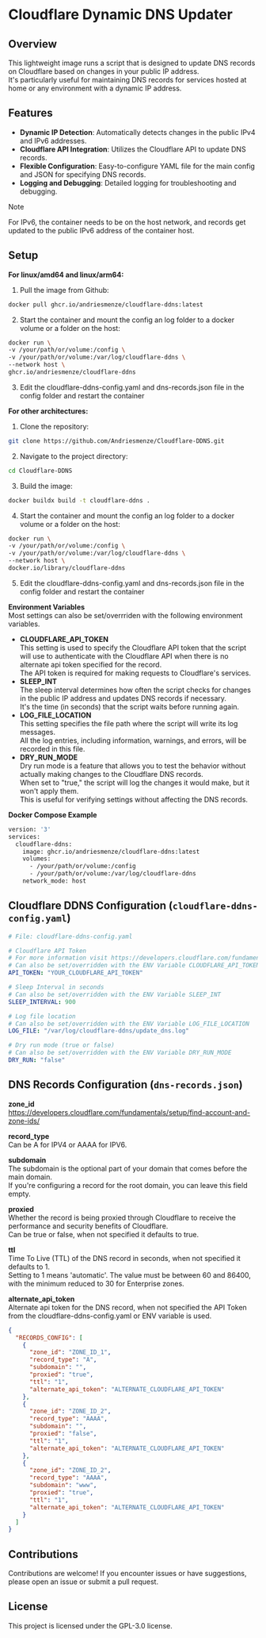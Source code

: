 # Cloudflare Dynamic DNS Updater

## Overview

This lightweight image runs a script that is designed to update DNS records on Cloudflare based on changes in your public IP address.  
It's particularly useful for maintaining DNS records for services hosted at home or any environment with a dynamic IP address.

## Features

- **Dynamic IP Detection**: Automatically detects changes in the public IPv4 and IPv6 addresses.
- **Cloudflare API Integration**: Utilizes the Cloudflare API to update DNS records.
- **Flexible Configuration**: Easy-to-configure YAML file for the main config and JSON for specifying DNS records.
- **Logging and Debugging**: Detailed logging for troubleshooting and debugging.

> [!NOTE]
> For IPv6, the container needs to be on the host network, and records get updated to the public IPv6 address of the container host.  

## Setup

**For linux/amd64 and linux/arm64:**
1. Pull the image from Github:
```bash
docker pull ghcr.io/andriesmenze/cloudflare-ddns:latest
```
2. Start the container and mount the config an log folder to a docker volume or a folder on the host:
```bash
docker run \
-v /your/path/or/volume:/config \
-v /your/path/or/volume:/var/log/cloudflare-ddns \
--network host \
ghcr.io/andriesmenze/cloudflare-ddns
```
3. Edit the cloudflare-ddns-config.yaml and dns-records.json file in the config folder and restart the container

**For other architectures:**
1. Clone the repository:
```bash
git clone https://github.com/Andriesmenze/Cloudflare-DDNS.git
```
2. Navigate to the project directory:
```bash
cd Cloudflare-DDNS
```
3. Build the image:
```bash
docker buildx build -t cloudflare-ddns .
```
4. Start the container and mount the config an log folder to a docker volume or a folder on the host:
```bash
docker run \
-v /your/path/or/volume:/config \
-v /your/path/or/volume:/var/log/cloudflare-ddns \
--network host \
docker.io/library/cloudflare-ddns
```
5. Edit the cloudflare-ddns-config.yaml and dns-records.json file in the config folder and restart the container

**Environment Variables**  
Most settings can also be set/overrriden with the following environment variables.  
- **CLOUDFLARE_API_TOKEN**  
  This setting is used to specify the Cloudflare API token that the script will use to authenticate with the Cloudflare API when there is no alternate api token specified for the record.  
  The API token is required for making requests to Cloudflare's services.  
- **SLEEP_INT**  
  The sleep interval determines how often the script checks for changes in the public IP address and updates DNS records if necessary.  
  It's the time (in seconds) that the script waits before running again.  
- **LOG_FILE_LOCATION**  
  This setting specifies the file path where the script will write its log messages.  
  All the log entries, including information, warnings, and errors, will be recorded in this file.  
- **DRY_RUN_MODE**  
  Dry run mode is a feature that allows you to test the behavior without actually making changes to the Cloudflare DNS records.  
  When set to "true," the script will log the changes it would make, but it won't apply them.  
  This is useful for verifying settings without affecting the DNS records.  

**Docker Compose Example**
```Dockerfile
version: '3'
services:
  cloudflare-ddns:
    image: ghcr.io/andriesmenze/cloudflare-ddns:latest
    volumes:
      - /your/path/or/volume:/config
      - /your/path/or/volume:/var/log/cloudflare-ddns
    network_mode: host
```

## Cloudflare DDNS Configuration (`cloudflare-ddns-config.yaml`)
```yaml
# File: cloudflare-ddns-config.yaml

# Cloudflare API Token
# For more information visit https://developers.cloudflare.com/fundamentals/api/get-started/create-token/
# Can also be set/overridden with the ENV Variable CLOUDFLARE_API_TOKEN
API_TOKEN: "YOUR_CLOUDFLARE_API_TOKEN"

# Sleep Interval in seconds
# Can also be set/overridden with the ENV Variable SLEEP_INT
SLEEP_INTERVAL: 900 

# Log file location
# Can also be set/overridden with the ENV Variable LOG_FILE_LOCATION
LOG_FILE: "/var/log/cloudflare-ddns/update_dns.log"

# Dry run mode (true or false)
# Can also be set/overridden with the ENV Variable DRY_RUN_MODE
DRY_RUN: "false"
```

## DNS Records Configuration (`dns-records.json`)

**zone_id**  
https://developers.cloudflare.com/fundamentals/setup/find-account-and-zone-ids/  

**record_type**  
Can be A for IPV4 or AAAA for IPV6.  

**subdomain**  
The subdomain is the optional part of your domain that comes before the main domain.  
If you're configuring a record for the root domain, you can leave this field empty.  

**proxied**  
Whether the record is being proxied through Cloudflare to receive the performance and security benefits of Cloudflare.  
Can be true or false, when not specified it defaults to true.  

**ttl**  
Time To Live (TTL) of the DNS record in seconds, when not specified it defaults to 1.  
Setting to 1 means 'automatic'. The value must be between 60 and 86400, with the minimum reduced to 30 for Enterprise zones.  

**alternate_api_token**  
Alternate api token for the DNS record, when not specified the API Token from the cloudflare-ddns-config.yaml or ENV variable is used.  

```json
{
  "RECORDS_CONFIG": [
    {
      "zone_id": "ZONE_ID_1",
      "record_type": "A",
      "subdomain": "",
      "proxied": "true",
      "ttl": "1",
      "alternate_api_token": "ALTERNATE_CLOUDFLARE_API_TOKEN"
    },
    {
      "zone_id": "ZONE_ID_2",
      "record_type": "AAAA",
      "subdomain": "",
      "proxied": "false",
      "ttl": "1",
      "alternate_api_token": "ALTERNATE_CLOUDFLARE_API_TOKEN"
    },
    {
      "zone_id": "ZONE_ID_2",
      "record_type": "AAAA",
      "subdomain": "www",
      "proxied": "true",
      "ttl": "1",
      "alternate_api_token": "ALTERNATE_CLOUDFLARE_API_TOKEN"
    }
  ]
}
```
## Contributions
Contributions are welcome! If you encounter issues or have suggestions, please open an issue or submit a pull request.

## License
This project is licensed under the GPL-3.0 license.
